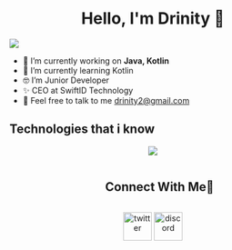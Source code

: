 <div align="center">
<h1 align="center">Hello, I'm Drinity 👋</h1>
</div>
<img src="https://i.imgur.com/mv4goH3.png">

- 🔭 I’m currently working on **Java, Kotlin**
- 🌱 I’m currently learning Kotlin
- 🤓 I’m Junior Developer
- ✨ CEO at SwiftID Technology
- 📨 Feel free to talk to me drinity2@gmail.com

## Technologies that i know
<p align="center">
  <a href="https://skillicons.dev">
    <img src="https://skillicons.dev/icons?i=github,java,kotlin,notion,latex,cpp,python,discord,vscode" />
  </a>
</p>


<div id="user-content-toc">
  <ul align="center">
    <summary><h2 style="display: inline-block">Connect With Me🤝</h2></summary>
  </ul>
</div>

<!--icons and links-->
<p align="center">
<a href="https://twitter.com/drinity_dev" target="blank"><img align="center" src="https://user-images.githubusercontent.com/88904952/234980676-61bfb021-ecc8-48f7-88e6-34c1b06c4a58.png" alt="twitter" height="50" width="50" /></a> 
<a href="https://discordapp.com/users/870179094715854879" target="blank"><img align="center" src="https://user-images.githubusercontent.com/88904952/234982627-019fd336-6248-453c-9b05-97c13fd1d207.png" alt="discord" height="50" width="50" /></a>
  
</p>
